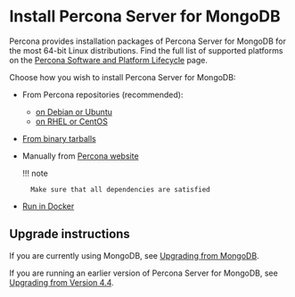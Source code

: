 # Install Percona Server for MongoDB

Percona provides installation packages of Percona Server for MongoDB for the most 64-bit Linux distributions. Find the full list of supported platforms on the [Percona Software and Platform Lifecycle](https://www.percona.com/services/policies/percona-software-platform-lifecycle#mongodb) page.

Choose how you wish to install Percona Server for MongoDB:

* From Percona repositories (recommended):

    * [on Debian or Ubuntu](apt.md#apt)
    * [on RHEL or CentOS](yum.md#yum)

* [From binary tarballs](tarball.md)
* Manually from [Percona website](https://www.percona.com/downloads/percona-server-mongodb-4.2/)

    !!! note

        Make sure that all dependencies are satisfied

* [Run in Docker](docker.md)


## Upgrade instructions

If you are currently using MongoDB, see [Upgrading from MongoDB](upgrade-from-mongodb.md).

If you are running an earlier version of Percona Server for MongoDB, see [Upgrading from Version 4.4](upgrade-from-44.md).

